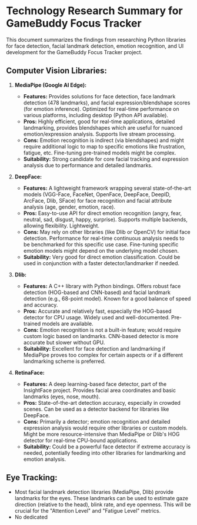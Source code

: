 # Technology Research Summary for GameBuddy Focus Tracker

This document summarizes the findings from researching Python libraries for face detection, facial landmark detection, emotion recognition, and UI development for the GameBuddy Focus Tracker project.

## Computer Vision Libraries:

1.  **MediaPipe (Google AI Edge):**
    *   **Features:** Provides solutions for face detection, face landmark detection (478 landmarks), and facial expression/blendshape scores (for emotion inference). Optimized for real-time performance on various platforms, including desktop (Python API available).
    *   **Pros:** Highly efficient, good for real-time applications, detailed landmarking, provides blendshapes which are useful for nuanced emotion/expression analysis. Supports live stream processing.
    *   **Cons:** Emotion recognition is indirect (via blendshapes) and might require additional logic to map to specific emotions like frustration, fatigue, etc. Fine-tuning pre-trained models might be complex.
    *   **Suitability:** Strong candidate for core facial tracking and expression analysis due to performance and detailed landmarks.

2.  **DeepFace:**
    *   **Features:** A lightweight framework wrapping several state-of-the-art models (VGG-Face, FaceNet, OpenFace, DeepFace, DeepID, ArcFace, Dlib, SFace) for face recognition and facial attribute analysis (age, gender, emotion, race).
    *   **Pros:** Easy-to-use API for direct emotion recognition (angry, fear, neutral, sad, disgust, happy, surprise). Supports multiple backends, allowing flexibility. Lightweight.
    *   **Cons:** May rely on other libraries (like Dlib or OpenCV) for initial face detection. Performance for real-time continuous analysis needs to be benchmarked for this specific use case. Fine-tuning specific emotion models might depend on the underlying model chosen.
    *   **Suitability:** Very good for direct emotion classification. Could be used in conjunction with a faster detector/landmarker if needed.

3.  **Dlib:**
    *   **Features:** A C++ library with Python bindings. Offers robust face detection (HOG-based and CNN-based) and facial landmark detection (e.g., 68-point model). Known for a good balance of speed and accuracy.
    *   **Pros:** Accurate and relatively fast, especially the HOG-based detector for CPU usage. Widely used and well-documented. Pre-trained models are available.
    *   **Cons:** Emotion recognition is not a built-in feature; would require custom logic based on landmarks. CNN-based detector is more accurate but slower without GPU.
    *   **Suitability:** Excellent for face detection and landmarking if MediaPipe proves too complex for certain aspects or if a different landmarking scheme is preferred.

4.  **RetinaFace:**
    *   **Features:** A deep learning-based face detector, part of the InsightFace project. Provides facial area coordinates and basic landmarks (eyes, nose, mouth).
    *   **Pros:** State-of-the-art detection accuracy, especially in crowded scenes. Can be used as a detector backend for libraries like DeepFace.
    *   **Cons:** Primarily a detector; emotion recognition and detailed expression analysis would require other libraries or custom models. Might be more resource-intensive than MediaPipe or Dlib's HOG detector for real-time CPU-bound applications.
    *   **Suitability:** Could be a powerful face detector if extreme accuracy is needed, potentially feeding into other libraries for landmarking and emotion analysis.

## Eye Tracking:

*   Most facial landmark detection libraries (MediaPipe, Dlib) provide landmarks for the eyes. These landmarks can be used to estimate gaze direction (relative to the head), blink rate, and eye openness. This will be crucial for the "Attention Level" and "Fatigue Level" metrics.
*   No dedicated 
